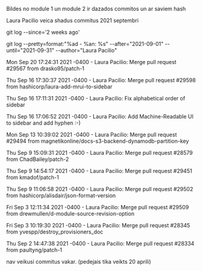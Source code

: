 Bildes no module 1 un module 2 ir dazados commitos un ar saviem hash

Laura Pacilio veica shadus commitus 2021 septembri

git log --since='2 weeks ago'

git log --pretty=format:"%ad - %an: %s" --after="2021-09-01" --until="2021-09-31" --author="Laura Pacilio"

Mon Sep 20 17:24:31 2021 -0400 - Laura Pacilio: Merge pull request #29567 from drasko95/patch-1

Thu Sep 16 17:30:37 2021 -0400 - Laura Pacilio: Merge pull request #29598 from hashicorp/laura-add-mrui-to-sidebar

Thu Sep 16 17:11:31 2021 -0400 - Laura Pacilio: Fix alphabetical order of sidebar

Thu Sep 16 17:06:52 2021 -0400 - Laura Pacilio: Add Machine-Readable UI to sidebar and add hyphen :-)

Mon Sep 13 10:39:02 2021 -0400 - Laura Pacilio: Merge pull request #29494 from magnetikonline/docs-s3-backend-dynamodb-partition-key

Thu Sep 9 15:09:31 2021 -0400 - Laura Pacilio: Merge pull request #28579 from ChadBailey/patch-2

Thu Sep 9 14:54:17 2021 -0400 - Laura Pacilio: Merge pull request #29451 from kmadof/patch-1

Thu Sep 9 11:06:58 2021 -0400 - Laura Pacilio: Merge pull request #29502 from hashicorp/alisdair/json-format-version

Fri Sep 3 12:11:34 2021 -0400 - Laura Pacilio: Merge pull request #29509 from drewmullen/d-module-source-revision-option

Fri Sep 3 10:19:30 2021 -0400 - Laura Pacilio: Merge pull request #28345 from yvespp/destroy_provisioners_doc

Thu Sep 2 14:47:38 2021 -0400 - Laura Pacilio: Merge pull request #28334 from paultyng/patch-1

nav veikusi commitus vakar. (pedejais tika veikts 20 aprili)